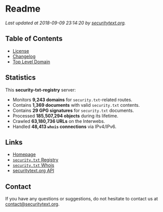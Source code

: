 # Readme

_Last updated at 2018-09-09 23:14:20 by [securitytext.org](https://securitytext.org)._

## Table of Contents

* [License](LICENSE.md)
* [Changelog](CHANGELOG.md)
* [Top Level Domain](TLD.md)

## Statistics

This **security-txt-registry** server:

* Monitors **9,243 domains** for `security.txt`-related routes.
* Contains **1,369 documents** with valid `security.txt` contents.
* Contains **29 GPG signatures** for `security.txt` documents.
* Processed **185,507,294 objects** during its lifetime.
* Crawled **63,180,736 URLs** on the Interwebs.
* Handled **48,413 `whois` connections** via IPv4/IPv6.

## Links

* [Homepage](https://securitytext.org)
* [`security.txt` Registry](https://registry.securitytext.org)
* [`security.txt` Whois](https://whois.securitytext.org)
* [securitytext.org API](https://registry.securitytext.org)

## Contact

If you have any questions or suggestions, do not hesitate to contact us at contact@securitytext.org.
